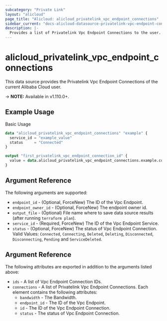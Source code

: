 ```yaml
---
subcategory: "Private Link"
layout: "alicloud"
page_title: "Alicloud: alicloud_privatelink_vpc_endpoint_connections"
sidebar_current: "docs-alicloud-datasource-privatelink-vpc-endpoint-connections"
description: |-
  Provides a list of Privatelink Vpc Endpoint Connections to the user.
---
```


# alicloud\_privatelink\_vpc\_endpoint\_connections

This data source provides the Privatelink Vpc Endpoint Connections of the current Alibaba Cloud user.

-> **NOTE:** Available in v1.110.0+.

## Example Usage

Basic Usage

```terraform
data "alicloud_privatelink_vpc_endpoint_connections" "example" {
  service_id = "example_value"
  status     = "Connected"
}

output "first_privatelink_vpc_endpoint_connection_id" {
  value = data.alicloud_privatelink_vpc_endpoint_connections.example.connections.0.id
}
```

## Argument Reference

The following arguments are supported:

* `endpoint_id` - (Optional, ForceNew) The ID of the Vpc Endpoint.
* `endpoint_owner_id` - (Optional, ForceNew) The endpoint owner id.
* `output_file` - (Optional) File name where to save data source results (after running `terraform plan`).
* `service_id` - (Required, ForceNew) The ID of the Vpc Endpoint Service.
* `status` - (Optional, ForceNew) The status of Vpc Endpoint Connection. Valid Values: `Connected`, `Connecting`, `Deleted`, `Deleting`, `Disconnected`, `Disconnecting`, `Pending` and `ServiceDeleted`.

## Argument Reference

The following attributes are exported in addition to the arguments listed above:

* `ids` - A list of Vpc Endpoint Connection IDs.
* `connections` - A list of Privatelink Vpc Endpoint Connections. Each element contains the following attributes:
	* `bandwidth` - The Bandwidth.
	* `endpoint_id` - The ID of the Vpc Endpoint.
	* `id` - The ID of the Vpc Endpoint Connection.
	* `status` - The status of Vpc Endpoint Connection.